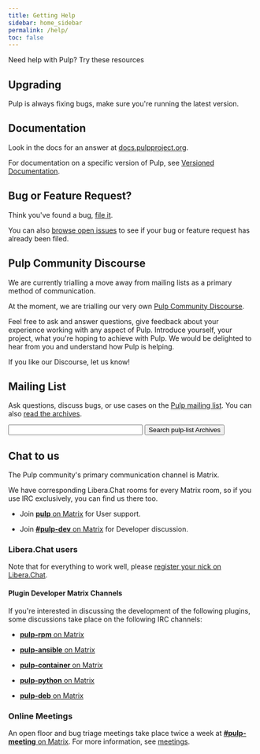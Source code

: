 ```yaml
---
title: Getting Help
sidebar: home_sidebar
permalink: /help/
toc: false
---
```


Need help with Pulp? Try these resources

## Upgrading

Pulp is always fixing bugs, make sure you're running the latest version.

## Documentation

Look in the docs for an answer at [docs.pulpproject.org](https://docs.pulpproject.org).

For documentation on a specific version of Pulp, see [Versioned Documentation](/docs/).

## Bug or Feature Request?

Think you've found a bug, [file it](https://pulp.plan.io/projects/pulp/issues/new).

You can also [browse open issues](https://pulp.plan.io/issues?set_filter=1) to see if your bug or
feature request has already been filed.

## Pulp Community Discourse

We are currently trialling a move away from mailing lists as a primary method of communication.

At the moment, we are trialling our very own [Pulp Community Discourse](https://discourse.pulpproject.org).

Feel free to ask and answer questions, give feedback about your experience working with any aspect of Pulp. Introduce yourself, your project, what you're hoping to achieve with Pulp. We would be delighted to hear from you and understand how Pulp is helping.

If you like our Discourse, let us know! 

## Mailing List
Ask questions, discuss bugs, or use cases on the
[Pulp mailing list](https://www.redhat.com/mailman/listinfo/pulp-list). You
can also [read the archives](https://www.redhat.com/archives/pulp-list/).

<form method="get" action="http://www.google.com/search">
    <input type="text" name="q" size="31" maxlength="255" value="" />
    <input type="hidden" name="sitesearch" value="https://www.redhat.com/archives/pulp-list/" />
    <input type="submit" value="Search pulp-list Archives" />
</form>

## Chat to us

The Pulp community's primary communication channel is Matrix.

We have corresponding Libera.Chat rooms for every Matrix room, so if you use IRC exclusively, you can find us there too.

* Join [**pulp** on Matrix](https://matrix.to/#/!HWvLQmBGVPfJfTQBAu:matrix.org?via=libera.chat&via=matrix.org&via=ctrl-c.liu.se) for User support.

* Join [**#pulp-dev** on Matrix](https://matrix.to/#/!aVApiNMtnstWbwDcVU:matrix.org?via=libera.chat&via=matrix.org&via=ctrl-c.liu.se) for Developer discussion.

### Libera.Chat users

Note that for everything to work well, please [register your nick on Libera.Chat](https://libera.chat/guides/registration).

#### Plugin Developer Matrix Channels

If you're interested in discussing the development of the following plugins, some discussions take place on the following IRC channels:

* [**pulp-rpm** on Matrix](https://matrix.to/#/#pulp-rpm.:matrix.org?via=libera.chat&via=matrix.org)

* [**pulp-ansible** on Matrix](https://matrix.to/#/!cbADstEIkixyOUTCtO:matrix.org?via=libera.chat&via=matrix.org)

* [**pulp-container** on Matrix](https://matrix.to/#/#pulp_container:matrix.org?via=libera.chat&via=matrix.org)

* [**pulp-python** on Matrix](https://matrix.to/#/#pulp-python:matrix.org?via=libera.chat&via=matrix.org)

* [**pulp-deb** on Matrix](https://matrix.to/#/#pulp-debian:matrix.org?via=libera.chat&via=matrix.org)

### Online Meetings

An open floor and bug triage meetings take place twice a week at [**#pulp-meeting** on Matrix](https://matrix.to/#/#pulp_meeting:matrix.org?via=libera.chat&via=matrix.org). For more information, see [meetings](/get_involved/#meetings).
